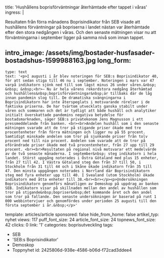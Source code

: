 title: 'Hushållens boprisförväntningar återhämtade efter tappet i våras'
ingress: |
  <p>Resultaten från förra månadens Boprisindikator från SEB visade att hushållens förväntningar på bopriserna i landet nästan var återhämtade efter den stora nedgången i våras. Och den senaste mätningen visar nu att förväntningarna i september ligger på samma nivå som innan tappet.
  </p>
  
intro_image: /assets/img/bostader-husfasader-bostadshus-1599988163.jpg
long_form:
  -
    type: text
    text: '<p>I augusti i år blev noteringen för SEB:s Boprisindikator 40, för att sedan stiga till 46 nu i september. Noteringen i mars var 47 varpå indikatorn sjönk ned till som lägst minus 26 under våren.&nbsp; &nbsp; &nbsp;<br>– Nu är hela vårens rekordstora nedgång återhämtad och hushållens&nbsp;boprisförväntningar&nbsp;är tillbaks där de låg innan pandemin slog till. De dramatiska svängningarna i Boprisindikatorn har inte återspeglats i motsvarande rörelser i de faktiska priserna. De har tvärtom utvecklats ganska stabilt under våren och sommaren och det är tydligt att både hushåll och analytiker initialt överskattade pandemins negativa betydelse för bostadsmarknaden, säger SEB:s privatekonom Jens Magnusson i ett pressmeddelande från banken. <br><br>Andelen hushåll som i den senaste mätningen svarade att de tror på stigande priser ökade med tre procentenheter från förra mätningen och ligger nu på 55 procent. Samtidigt minskade andelen som tror på sjunkande priser från tolv procent ned till nio procent. Andelen som svarade att de tror på oförändrade priser ökade med två procentenheter, från 27 upp till 29 procent. <br><br>Resultaten på regional nivå motsvarar ett medelvärde av de två senaste månaderna. I september&nbsp; steg indikatorn i hela landet. Störst uppgång noterades i Östra Götaland med plus 15 enheter, från 27 till 42. I Västra Götaland steg den från 37 till 50, i Stockholm från 31 till 44 och i Skåne ökade indikatorn från 35 till 47. Den minsta uppgången noterades i Norrland där Boprisindikatorn steg med fyra enheter upp till 40. I Svealand (utom Stockholm) ökade indikatorn med åtta enheter till 38.<br><br></p><p>Undersökningen Boprisindikatorn genomförs månatligen av Demoskop på uppdrag av banken SEB. Indikatorn visar på skillnaden mellan den andel av hushållen som tror på stigande&nbsp;bopriser&nbsp;det kommande året och den andel som tror på fallande. Den senaste undersökningen är baserad på runt 1 000 webbintervjuer och genomfördes under perioden 25 augusti till den första september i år.&nbsp;</p>'
template: articles/article
sponsored: false
hide_from_home: false
artikel_typ: nyhet
views: 117
puff_font_size: 24
article_font_size: 24
topnews_font_size: 42
clicks: 0
link: '1'
categories: boprisutveckling
tags:
  - SEB
  - 'SEB:s Boprisindikator'
  - Demoskop
  - Toppnyhet
id: 2425806d-938e-4586-b06d-f72cad3ddee4
